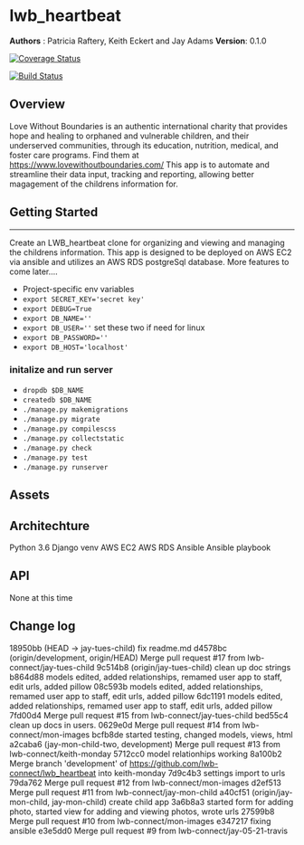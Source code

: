 # lwb_heartbeat
**Authors** : Patricia Raftery, Keith Eckert and Jay Adams
**Version**: 0.1.0


[![Coverage Status](https://coveralls.io/repos/github/lwb-connect/lwb_heartbeat/badge.svg?branch=development)](https://coveralls.io/github/lwb-connect/lwb_heartbeat?branch=development)



[![Build Status](https://travis-ci.org/lwb-connect/lwb_heartbeat.svg?branch=development)](https://travis-ci.org/lwb-connect/lwb_heartbeat.svg?branch=development)



## Overview
Love Without Boundaries is an authentic international charity that provides hope and healing to orphaned and vulnerable children, and their underserved communities, through its education, nutrition, medical, and foster care programs.  Find them at  https://www.lovewithoutboundaries.com/  This app is to automate and streamline their data input, tracking and reporting, allowing better magagement of the childrens information for. 



## Getting Started
---------------
 Create an LWB_heartbeat clone for organizing and viewing and managing the childrens information.  This app is designed to be deployed on AWS EC2 via ansible and utilizes an AWS RDS postgreSql database.   More features to come later....
*  Project-specific env variables
* `export SECRET_KEY='secret key'`
* `export DEBUG=True`
* `export DB_NAME=''`
* `export DB_USER=''` set these two if need for linux
* `export DB_PASSWORD=''`
* `export DB_HOST='localhost'` 

### initalize and run server

* `dropdb $DB_NAME`
* `createdb $DB_NAME`
* `./manage.py makemigrations`
* `./manage.py migrate`
* `./manage.py compilescss`
* `./manage.py collectstatic`
* `./manage.py check`
* `./manage.py test`
* `./manage.py runserver`


## Assets



## Architechture
Python 3.6
Django
venv
AWS EC2
AWS RDS
Ansible
Ansible playbook





## API
None at this time

## Change log
18950bb (HEAD -> jay-tues-child)  fix readme.md
d4578bc (origin/development, origin/HEAD) Merge pull request #17 from lwb-connect/jay-tues-child
9c514b8 (origin/jay-tues-child) clean up doc strings
b864d88 models edited, added relationships, remamed user app to staff, edit urls, added pillow
08c593b models edited, added relationships, remamed user app to staff, edit urls, added pillow
6dc1191 models edited, added relationships, remamed user app to staff, edit urls, added pillow
7fd00d4 Merge pull request #15 from lwb-connect/jay-tues-child
bed55c4 clean up docs in users.
0629e0d Merge pull request #14 from lwb-connect/mon-images
bcfb8de started testing, changed models, views, html
a2caba6 (jay-mon-child-two, development) Merge pull request #13 from lwb-connect/keith-monday
5712cc0 model relationhips working
8a100b2 Merge branch 'development' of https://github.com/lwb-connect/lwb_heartbeat into keith-monday
7d9c4b3 settings import to urls
79da762 Merge pull request #12 from lwb-connect/mon-images
d2ef513 Merge pull request #11 from lwb-connect/jay-mon-child
a40cf51 (origin/jay-mon-child, jay-mon-child) create child app
3a6b8a3 started form for adding photo, started view for adding and viewing photos, wrote urls
27599b8 Merge pull request #10 from lwb-connect/mon-images
e347217 fixing ansible
e3e5dd0 Merge pull request #9 from lwb-connect/jay-05-21-travis